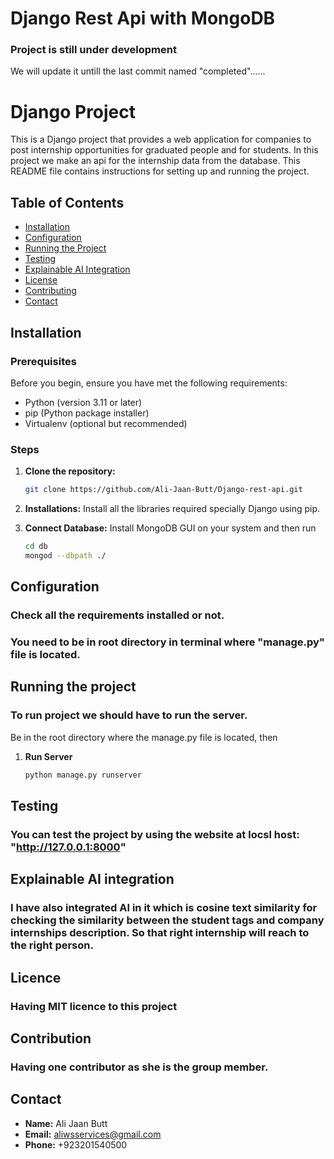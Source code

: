 # Django Rest Api with MongoDB
### Project is still under development
We will update it untill the last commit named "completed"......

# Django Project

This is a Django project that provides a web application for companies to post internship opportunities for graduated people and for students. In this project we make an api for the internship data from the database. This README file contains instructions for setting up and running the project.

## Table of Contents

- [Installation](#installation)
- [Configuration](#configuration)
- [Running the Project](#running-the-project)
- [Testing](#testing)
- [Explainable AI Integration](#explainable-ai-integration)
- [License](#license)
- [Contributing](#contributing)
- [Contact](#contact)

## Installation

### Prerequisites

Before you begin, ensure you have met the following requirements:

- Python (version 3.11 or later)
- pip (Python package installer)
- Virtualenv (optional but recommended)

### Steps

1. **Clone the repository:**

   ```bash
   git clone https://github.com/Ali-Jaan-Butt/Django-rest-api.git

2. **Installations:**
   Install all the libraries required specially Django using pip.

3. **Connect Database:**
   Install MongoDB GUI on your system and then run
   ```bash
   cd db
   mongod --dbpath ./

## Configuration

### Check all the requirements installed or not.
### You need to be in root directory in terminal where "manage.py" file is located.

## Running the project

### To run project we should have to run the server.

Be in the root directory where the manage.py file is located, then

1. **Run Server**
   ```bash
   python manage.py runserver

## Testing

### You can test the project by using the website at locsl host: "http://127.0.0.1:8000"

## Explainable AI integration

### I have also integrated AI in it which is cosine text similarity for checking the similarity between the student tags and company internships description. So that right internship will reach to the right person.

## Licence

### Having MIT licence to this project

## Contribution

### Having one contributor as she is the group member.

## Contact

- **Name:** Ali Jaan Butt
- **Email:** aliwsservices@gmail.com
- **Phone:** +923201540500